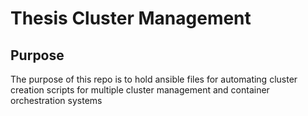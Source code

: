 # Thesis Cluster Management

## Purpose

The purpose of this repo is to hold ansible files for automating cluster creation scripts for multiple cluster management and container orchestration systems